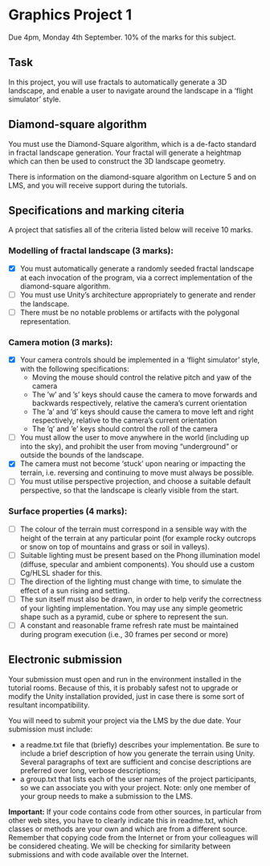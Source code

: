 # Graphics Project 1
Due 4pm, Monday 4th September. 10% of the marks for this subject.

## Task
In this project, you will use fractals to automatically generate a 3D landscape, and enable a user to
navigate around the landscape in a ‘flight simulator’ style.

## Diamond-square algorithm
You must use the Diamond-Square algorithm, which is a de-facto standard in fractal landscape generation. Your fractal will generate a heightmap which can then be used to construct the 3D landscape geometry.

There is information on the diamond-square algorithm on Lecture 5 and on LMS, and you will receive support during the tutorials.


## Specifications and marking citeria
A project that satisfies all of the criteria listed below will receive 10 marks.
### Modelling of fractal landscape (3 marks):
- [x] You must automatically generate a randomly seeded fractal landscape at each invocation of the program, via a correct implementation of the diamond-square algorithm.
- [ ] You must use Unity’s architecture appropriately to generate and render the landscape.
- [ ] There must be no notable problems or artifacts with the polygonal representation.

### Camera motion (3 marks):
- [x] Your camera controls should be implemented in a ‘flight simulator’ style, with the following specifications:
    * Moving the mouse should control the relative pitch and yaw of the camera
    * The ’w’ and ’s’ keys should cause the camera to move forwards and backwards respectively, relative the camera’s current orientation
    * The ’a’ and ’d’ keys should cause the camera to move left and right respectively, relative to the camera’s current orientation
    * The ’q’ and ’e’ keys should control the roll of the camera
- [ ] You must allow the user to move anywhere in the world (including up into the sky), and prohibit the user from moving “underground” or outside the bounds of the landscape.
- [x] The camera must not become ‘stuck’ upon nearing or impacting the terrain, i.e. reversing and continuing to move must always be possible.
- [ ] You must utilise perspective projection, and choose a suitable default perspective, so that the landscape is clearly visible from the start.

### Surface properties (4 marks):
-  [ ] The colour of the terrain must correspond in a sensible way with the height of the terrain at any particular point (for example rocky outcrops or snow on top of mountains and grass or soil in valleys).
-  [ ] Suitable lighting must be present based on the Phong illumination model (diffuse, specular and ambient components). You should use a custom Cg/HLSL shader for this.
-  [ ] The direction of the lighting must change with time, to simulate the effect of a sun rising
and setting.
- [ ] The sun itself must also be drawn, in order to help verify the correctness of your lighting implementation. You may use any simple geometric shape such as a pyramid, cube or sphere to represent the sun.
- [ ] A constant and reasonable frame refresh rate must be maintained during program execution (i.e., 30 frames per second or more)

## Electronic submission
Your submission must open and run in the environment installed in the tutorial rooms. Because of this, it is probably safest not to upgrade or modify the Unity installation provided, just in case there is some sort of resultant incompatibility.

You will need to submit your project via the LMS by the due date. Your submission must include:
- a readme.txt file that (briefly) describes your implementation. Be sure to include a brief description of how you generate the terrain using Unity. Several paragraphs of text are sufficient and concise descriptions are preferred over long, verbose descriptions;
- a group.txt that lists each of the user names of the project participants, so we can associate you with your project. Note: only one member of your group needs to make a submission to the LMS.

**Important:** If your code contains code from other sources, in particular from other web sites, you have to clearly indicate this in readme.txt, which classes or methods are your own and which are from a different source. Remember that copying code from the Internet or from your colleagues will be considered cheating. We will be checking for similarity between submissions and with code available over the Internet.

